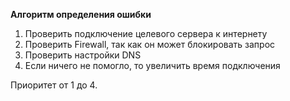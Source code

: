 <b>Алгоритм определения ошибки</b><br/>

1. Проверить подключение целевого сервера к интернету<br/>
2. Проверить Firewall, так как он может блокировать запрос<br/>
3. Проверить настройки DNS<br/>
4. Если ничего не помогло, то увеличить время подключения

Приоритет от 1 до 4.
